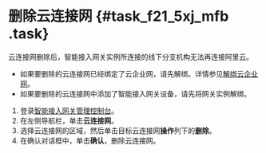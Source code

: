 # 删除云连接网 {#task_f21_5xj_mfb .task}

云连接网删除后，智能接入网关实例所连接的线下分支机构无法再连接阿里云。

-   如果要删除的云连接网已经绑定了云企业网，请先解绑。详情参见[解绑云企业网](intl.zh-CN/云连接网/解绑云企业网.md#)。
-   如果要删除的云连接网中添加了智能接入网关设备，请先将网关实例解绑。

1.  登录[智能接入网关管理控制台](https://smartag.console.aliyun.com/)。 
2.  在左侧导航栏，单击**云连接网**。 
3.  选择云连接网的区域，然后单击目标云连接网**操作**列下的**删除**。 
4.  在确认对话框中，单击**确认**，删除云连接网。 

